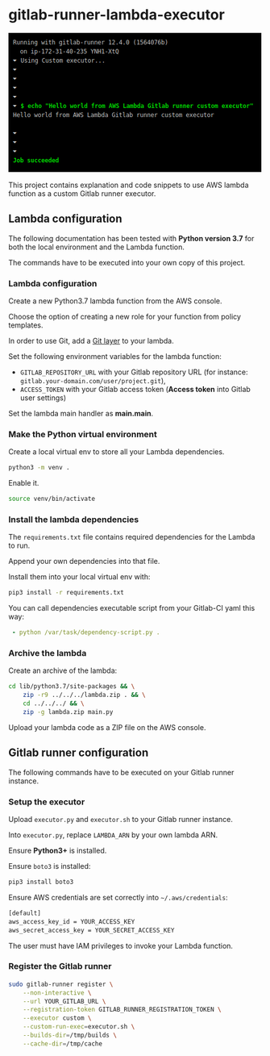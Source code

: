 # gitlab-runner-lambda-executor

![Image 1](screenshots/screenshot.png)

This project contains explanation and code snippets to use AWS lambda function as a custom Gitlab runner executor.

## Lambda configuration

The following documentation has been tested with **Python version 3.7** for both the local environment and the Lambda function.

The commands have to be executed into your own copy of this project.

### Lambda configuration

Create a new Python3.7 lambda function from the AWS console.

Choose the option of creating a new role for your function from policy templates.

In order to use Git, add a [Git layer](https://github.com/lambci/git-lambda-layer) to your lambda.

Set the following environment variables for the lambda function:
 * `GITLAB_REPOSITORY_URL` with your Gitlab repository URL (for instance: `gitlab.your-domain.com/user/project.git`),
 * `ACCESS_TOKEN` with your Gitlab access token (**Access token** into Gitlab user settings)

Set the lambda main handler as **main.__main__**.

### Make the Python virtual environment

Create a local virtual env to store all your Lambda dependencies.

```sh
python3 -m venv .
```

Enable it.

```sh
source venv/bin/activate
```

### Install the lambda dependencies

The `requirements.txt` file contains required dependencies for the Lambda to run.

Append your own dependencies into that file.

Install them into your local virtual env with:

```sh
pip3 install -r requirements.txt
```

You can call dependencies executable script from your Gitlab-CI yaml this way:

```yaml
 - python /var/task/dependency-script.py .
```

### Archive the lambda

Create an archive of the lambda:

```sh
cd lib/python3.7/site-packages && \
    zip -r9 ../../../lambda.zip . && \
    cd ../../../ && \
    zip -g lambda.zip main.py
```

Upload your lambda code as a ZIP file on the AWS console.

## Gitlab runner configuration

The following commands have to be executed on your Gitlab runner instance.

### Setup the executor

Upload `executor.py` and `executor.sh` to your Gitlab runner instance.

Into `executor.py`, replace `LAMBDA_ARN` by your own lambda ARN.

Ensure **Python3+** is installed.

Ensure `boto3` is installed:

```sh
pip3 install boto3
```

Ensure AWS credentials are set correctly into `~/.aws/credentials`:

```sh
[default]
aws_access_key_id = YOUR_ACCESS_KEY
aws_secret_access_key = YOUR_SECRET_ACCESS_KEY
```

The user must have IAM privileges to invoke your Lambda function.

### Register the Gitlab runner

```sh
sudo gitlab-runner register \
    --non-interactive \
    --url YOUR_GITLAB_URL \
    --registration-token GITLAB_RUNNER_REGISTRATION_TOKEN \
    --executor custom \
    --custom-run-exec=executor.sh \
    --builds-dir=/tmp/builds \
    --cache-dir=/tmp/cache
```

